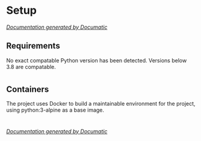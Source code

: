 # Setup

[_Documentation generated by Documatic_](https://www.documatic.com)

<!---Documatic-section-Requirements-start--->
## Requirements

No exact compatable Python version has been detected.
Versions below 3.8 are compatable.

# #
<!---Documatic-section-Requirements-end--->

<!---Documatic-section-Containers-start--->
## Containers

The project uses Docker to build a maintainable environment for the project, using python:3-alpine as a base image.

# #
<!---Documatic-section-Containers-end--->

[_Documentation generated by Documatic_](https://www.documatic.com)